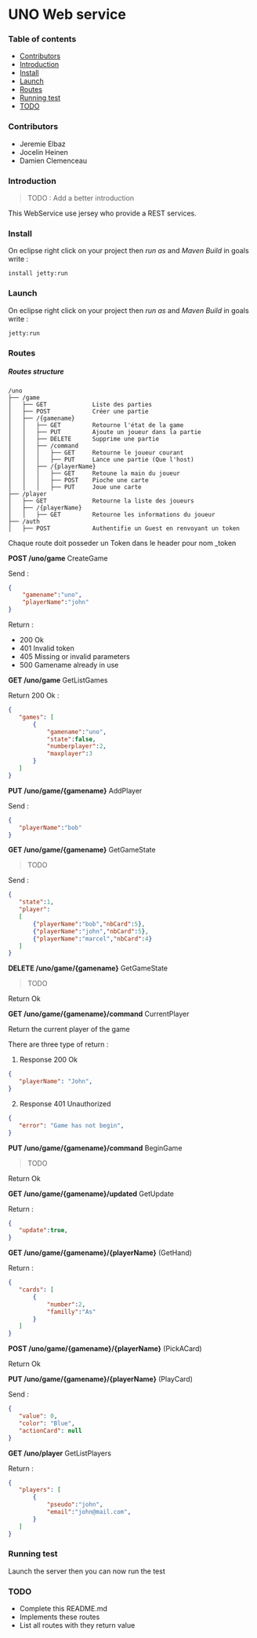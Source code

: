 # UNO Web service

### Table of contents

- [Contributors](#contributors)
- [Introduction](#introduction)
- [Install](#install)
- [Launch](#launch)
- [Routes](#routes)
- [Running test](#running-test)
- [TODO](#todo)

### Contributors

* Jeremie Elbaz
* Jocelin Heinen
* Damien Clemenceau

### Introduction

> TODO : Add a better introduction

This WebService use jersey who provide a REST services. 

### Install

On eclipse right click on your project then _run as_ and _Maven Build_ in goals write :
```
install jetty:run
```

### Launch

On eclipse right click on your project then _run as_ and _Maven Build_ in goals write :
```
jetty:run
```

### Routes

##### Routes structure
```
/uno
├── /game 
│   ├── GET             Liste des parties
│   ├── POST            Créer une partie
│   ├── /{gamename} 
│   │   ├── GET         Retourne l'état de la game
│   │   ├── PUT         Ajoute un joueur dans la partie
│   │   ├── DELETE      Supprime une partie
│   │   ├── /command
│   │   │   ├── GET     Retourne le joueur courant
│   │   │   ├── PUT     Lance une partie (Que l'host)
│   │   ├── /{playerName} 
│   │   │   ├── GET     Retoune la main du joueur
│   │   │   ├── POST    Pioche une carte
│   │   │   ├── PUT     Joue une carte
├── /player 
│   ├── GET             Retourne la liste des joueurs
│   ├── /{playerName} 
│   │   ├── GET         Retourne les informations du joueur
├── /auth
│   ├── POST            Authentifie un Guest en renvoyant un token
```

Chaque route doit posseder un Token dans le header pour nom _token

__POST /uno/game__ CreateGame

Send :
```json
{
    "gamename":"uno",
    "playerName":"john"
}
```
Return :

* 200 Ok
* 401 Invalid token
* 405 Missing or invalid parameters
* 500 Gamename already in use

__GET /uno/game__ GetListGames
 
 Return 200 Ok :
 ```json
{
    "games": [
        {
            "gamename":"uno",
            "state":false,
            "numberplayer":2,
            "maxplayer":3
        }
    ]
}
```
 
__PUT /uno/game/{gamename}__ AddPlayer

Send :
 ```json
{
    "playerName":"bob"
}
```

__GET /uno/game/{gamename}__ GetGameState

> TODO

Send :
 ```json
{
	"state":1,
	"player": 
	[
		{"playerName":"bob","nbCard":5},
		{"playerName":"john","nbCard":5},
		{"playerName":"marcel","nbCard":4}
	]
}
```

__DELETE /uno/game/{gamename}__ GetGameState

> TODO

Return Ok

__GET /uno/game/{gamename}/command__ CurrentPlayer

Return the current player of the game 

There are three type of return :

1. Response 200 Ok
 ```json
{
    "playerName": "John",
}
```

2. Response 401 Unauthorized
 ```json
{
    "error": "Game has not begin",
}
```

__PUT /uno/game/{gamename}/command__ BeginGame

> TODO

Return Ok

__GET /uno/game/{gamename}/updated__ GetUpdate

Return :
 ```json
{
    "update":true,
}
```

__GET /uno/game/{gamename}/{playerName}__ (GetHand)

Return :
 ```json
{
    "cards": [
        {
            "number":2,
            "familly":"As"
        }
    ]
}
```

__POST /uno/game/{gamename}/{playerName}__ (PickACard)

Return Ok

__PUT /uno/game/{gamename}/{playerName}__ (PlayCard)

Send :
 ```json
{
    "value": 0,
	"color": "Blue",
	"actionCard": null
}
```

__GET /uno/player__ GetListPlayers
 
  Return :
 ```json
{
    "players": [
        {
            "pseudo":"john",
            "email":"john@mail.com",
        }
    ]
}
```


### Running test

Launch the server then you can now run the test

### TODO

* Complete this README.md
* Implements these routes
* List all routes with they return value
